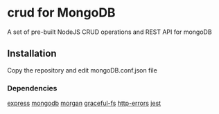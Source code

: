 # crud for MongoDB
A set of pre-built NodeJS CRUD operations and REST API for mongoDB

## Installation
Copy the repository and edit mongoDB.conf.json file

### Dependencies

[express](https://github.com/expressjs/express)
[mongodb](https://github.com/mongodb/node-mongodb-native)
[morgan](https://github.com/expressjs/morgan)
[graceful-fs](https://github.com/isaacs/node-graceful-fs)
[http-errors](https://github.com/jshttp/http-errors)
[jest](https://github.com/facebook/jest)
